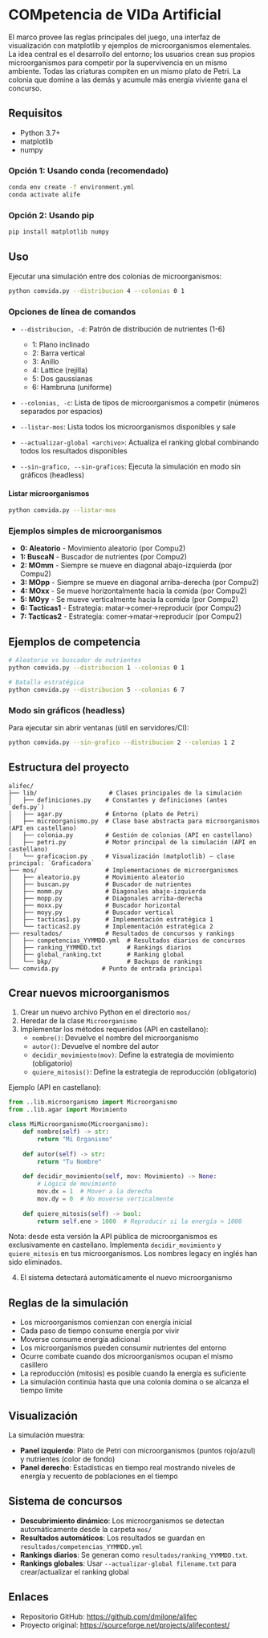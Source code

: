 # COMpetencia de VIDa Artificial

El marco provee las reglas principales del juego, una interfaz de visualización con matplotlib y ejemplos de microorganismos elementales. La idea central es el desarrollo del entorno; los usuarios crean sus propios microorganismos para competir por la supervivencia en un mismo ambiente. Todas las criaturas compiten en un mismo plato de Petri. La colonia que domine a las demás y acumule más energía viviente gana el concurso.


## Requisitos

- Python 3.7+
- matplotlib
- numpy

### Opción 1: Usando conda (recomendado)
```bash
conda env create -f environment.yml
conda activate alife
```

### Opción 2: Usando pip
```bash
pip install matplotlib numpy
```

## Uso

Ejecutar una simulación entre dos colonias de microorganismos:

```bash
python comvida.py --distribucion 4 --colonias 0 1
```

### Opciones de línea de comandos

- `--distribucion, -d`: Patrón de distribución de nutrientes (1-6)
  - 1: Plano inclinado
  - 2: Barra vertical
  - 3: Anillo
  - 4: Lattice (rejilla)
  - 5: Dos gaussianas
  - 6: Hambruna (uniforme)

- `--colonias, -c`: Lista de tipos de microorganismos a competir (números separados por espacios)
- `--listar-mos`: Lista todos los microorganismos disponibles y sale
- `--actualizar-global <archivo>`: Actualiza el ranking global combinando todos los resultados disponibles
- `--sin-grafico, --sin-graficos`: Ejecuta la simulación en modo sin gráficos (headless)

#### Listar microorganismos

```bash
python comvida.py --listar-mos
```

### Ejemplos simples de microorganismos

- **0: Aleatorio** - Movimiento aleatorio (por Compu2)
- **1: BuscaN** - Buscador de nutrientes (por Compu2)
- **2: MOmm** - Siempre se mueve en diagonal abajo-izquierda (por Compu2)
- **3: MOpp** - Siempre se mueve en diagonal arriba-derecha (por Compu2)
- **4: MOxx** - Se mueve horizontalmente hacia la comida (por Compu2)
- **5: MOyy** - Se mueve verticalmente hacia la comida (por Compu2)
- **6: Tacticas1** - Estrategia: matar→comer→reproducir (por Compu2)
- **7: Tacticas2** - Estrategia: comer→matar→reproducir (por Compu2)

## Ejemplos de competencia

```bash
# Aleatorio vs buscador de nutrientes
python comvida.py --distribucion 1 --colonias 0 1

# Batalla estratégica
python comvida.py --distribucion 5 --colonias 6 7

```

### Modo sin gráficos (headless)

Para ejecutar sin abrir ventanas (útil en servidores/CI):

```bash
python comvida.py --sin-grafico --distribucion 2 --colonias 1 2
```

## Estructura del proyecto

```
alifec/
├── lib/                    # Clases principales de la simulación
│   ├── definiciones.py    # Constantes y definiciones (antes `defs.py`)
│   ├── agar.py            # Entorno (plato de Petri)
│   ├── microorganismo.py  # Clase base abstracta para microorganismos (API en castellano)
│   ├── colonia.py         # Gestión de colonias (API en castellano)
│   ├── petri.py           # Motor principal de la simulación (API en castellano)
│   └── graficacion.py     # Visualización (matplotlib) — clase principal: `Graficadora`
├── mos/                   # Implementaciones de microorganismos
│   ├── aleatorio.py       # Movimiento aleatorio
│   ├── buscan.py          # Buscador de nutrientes
│   ├── momm.py            # Diagonales abajo-izquierda
│   ├── mopp.py            # Diagonales arriba-derecha
│   ├── moxx.py            # Buscador horizontal
│   ├── moyy.py            # Buscador vertical
│   ├── tacticas1.py       # Implementación estratégica 1
│   └── tacticas2.py       # Implementación estratégica 2
├── resultados/            # Resultados de concursos y rankings
│   ├── competencias_YYMMDD.yml  # Resultados diarios de concursos
│   ├── ranking_YYMMDD.txt       # Rankings diarios
│   ├── global_ranking.txt       # Ranking global
│   └── bkp/                     # Backups de rankings
└── comvida.py            # Punto de entrada principal
```

## Crear nuevos microorganismos

1. Crear un nuevo archivo Python en el directorio `mos/`
3. Heredar de la clase `Microorganismo`
4. Implementar los métodos requeridos (API en castellano):
    - `nombre()`: Devuelve el nombre del microorganismo
    - `autor()`: Devuelve el nombre del autor
    - `decidir_movimiento(mov)`: Define la estrategia de movimiento (obligatorio)
    - `quiere_mitosis()`: Define la estrategia de reproducción (obligatorio)

Ejemplo (API en castellano):
```python
from ..lib.microorganismo import Microorganismo
from ..lib.agar import Movimiento

class MiMicroorganismo(Microorganismo):
    def nombre(self) -> str:
        return "Mi Organismo"
        
    def autor(self) -> str:
        return "Tu Nombre"
        
    def decidir_movimiento(self, mov: Movimiento) -> None:
        # Lógica de movimiento
        mov.dx = 1  # Mover a la derecha
        mov.dy = 0  # No moverse verticalmente
        
    def quiere_mitosis(self) -> bool:
        return self.ene > 1000  # Reproducir si la energía > 1000
```

Nota: desde esta versión la API pública de microorganismos es exclusivamente
en castellano. Implementa `decidir_movimiento` y `quiere_mitosis` en tus
microorganismos. Los nombres legacy en inglés han sido eliminados.

4. El sistema detectará automáticamente el nuevo microorganismo

## Reglas de la simulación

- Los microorganismos comienzan con energía inicial
- Cada paso de tiempo consume energía por vivir
- Moverse consume energía adicional
- Los microorganismos pueden consumir nutrientes del entorno
- Ocurre combate cuando dos microorganismos ocupan el mismo casillero
- La reproducción (mitosis) es posible cuando la energía es suficiente
- La simulación continúa hasta que una colonia domina o se alcanza el tiempo límite

## Visualización

La simulación muestra:
- **Panel izquierdo**: Plato de Petri con microorganismos (puntos rojo/azul) y nutrientes (color de fondo)
- **Panel derecho**: Estadísticas en tiempo real mostrando niveles de energía y recuento de poblaciones en el tiempo

## Sistema de concursos

- **Descubrimiento dinámico**: Los microorganismos se detectan automáticamente desde la carpeta `mos/`
- **Resultados automáticos**: Los resultados se guardan en `resultados/competencias_YYMMDD.yml`
 - **Rankings diarios**: Se generan como `resultados/ranking_YYMMDD.txt`.
- **Rankings globales**: Usar `--actualizar-global filename.txt` para crear/actualizar el ranking global

## Enlaces
- Repositorio GitHub: https://github.com/dmilone/alifec
- Proyecto original: https://sourceforge.net/projects/alifecontest/
